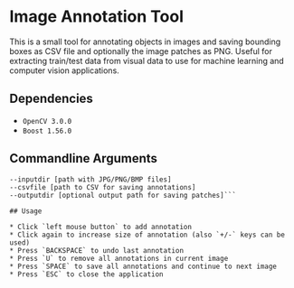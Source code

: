 # Image Annotation Tool

This is a small tool for annotating objects in images and saving bounding boxes as CSV file and optionally the image patches as PNG. Useful for extracting train/test data from visual data to use for machine learning and computer vision applications.

## Dependencies
- `OpenCV 3.0.0`
- `Boost 1.56.0`

## Commandline Arguments

```./ImageAnnotationTool 
--inputdir [path with JPG/PNG/BMP files] 
--csvfile [path to CSV for saving annotations] 
--outputdir [optional output path for saving patches]```

## Usage

* Click `left mouse button` to add annotation
* Click again to increase size of annotation (also `+/-` keys can be used)
* Press `BACKSPACE` to undo last annotation
* Press `U` to remove all annotations in current image
* Press `SPACE` to save all annotations and continue to next image
* Press `ESC` to close the application